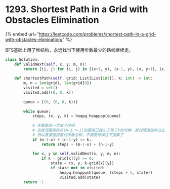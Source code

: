 # 1293. Shortest Path in a Grid with Obstacles Elimination

{% embed url="https://leetcode.com/problems/shortest-path-in-a-grid-with-obstacles-elimination/" %}

BFS基础上用了堆结构，永远找当下使用步数最少的路线继续走。

```python
class Solution:
    def validNext(self, x, y, m, n):
        return [(i, j) for (i, j) in [(x+1, y), (x-1, y), (x, y+1), (x, y-1)] if (0 <= i < m) and (0 <= j < n)]
        
    def shortestPath(self, grid: List[List[int]], k: int) -> int:
        m, n = len(grid), len(grid[0])
        visited = set()
        visited.add((0, 0, k))
        
        queue = [(0, (0, 0, k))]
        
        while queue:
            steps, (x, y, k) = heapq.heappop(queue)
            
            # 主要是这一步省了时间
            # 当发现距离终点(m-1,n-1)的距离已经小于等于k的时候，就说明直线奔过去就到了
            # 所以直接返回直线步数总和，不需要继续往下搜索了
            if (m-1-x) + (n-1-y) <= k: 
                return steps + (m-1-x) + (n-1-y)
                
            for x, y in self.validNext(x, y, m, n):
                if k - grid[x][y] >= 0:
                    state = (x, y, k-grid[x][y])
                    if state not in visited:
                        heapq.heappush(queue, (steps + 1, state))
                        visited.add(state)
        return -1
```

